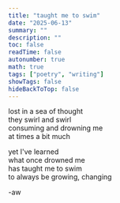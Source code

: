 ```yaml
---
title: "taught me to swim"
date: "2025-06-13"
summary: ""
description: ""
toc: false
readTime: false
autonumber: true
math: true
tags: ["poetry", "writing"]
showTags: false
hideBackToTop: false
---
```


lost in a sea of thought  
they swirl and swirl  
consuming and drowning me  
at times a bit much  
  
yet I've learned  
what once drowned me  
has taught me to swim  
to always be growing, changing  

-aw